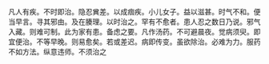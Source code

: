 凡人有疾。不时即治。隐忍兾差。以成痼疾。小儿女子。益以滋甚。时气不和。便当早言。寻其邪由。及在腠理。以时治之。罕有不愈者。患人忍之数日乃说。邪气入藏。则难可制。此为家有患。备虑之要。凡作汤药。不可避晨夜。觉病须臾。即宜便治。不等早晚。则易愈矣。若或差迟。病即传变。虽欲除治。必难为力。服药不如方法。纵意违师。不须治之